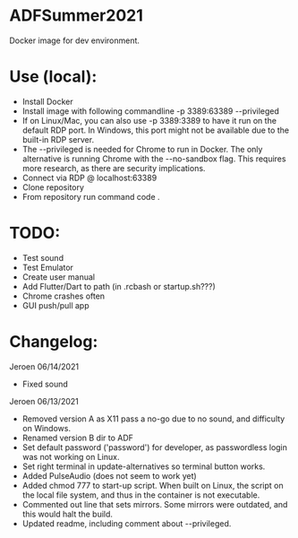 # ADFSummer2021

Docker image for dev environment.

# Use (local):
* Install Docker
* Install image with following commandline -p 3389:63389 --privileged
* If on Linux/Mac, you can also use -p 3389:3389 to have it run on the default RDP port. In Windows, this port might not be available due to the built-in RDP server.
* The --privileged is needed for Chrome to run in Docker. The only alternative is running Chrome with the --no-sandbox flag. This requires more research, as there are security implications.
* Connect via RDP @ localhost:63389
* Clone repository
* From repository run command code .

# TODO:
* Test sound
* Test Emulator
* Create user manual
* Add Flutter/Dart to path (in .rcbash or startup.sh???)
* Chrome crashes often
* GUI push/pull app

# Changelog:
Jeroen 06/14/2021
* Fixed sound

Jeroen 06/13/2021
* Removed version A as X11 pass a no-go due to no sound, and difficulty on Windows.
* Renamed version B dir to ADF
* Set default password ('password') for developer, as passwordless login was not working on Linux.
* Set right terminal in update-alternatives so terminal button works.
* Added PulseAudio (does not seem to work yet)
* Added chmod 777 to start-up script. When built on Linux, the script on the local file system, and thus in the container is not executable.
* Commented out line that sets mirrors. Some mirrors were outdated, and this would halt the build.
* Updated readme, including comment about --privileged.
